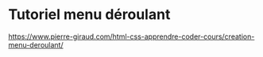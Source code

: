 # Tutoriel menu déroulant

https://www.pierre-giraud.com/html-css-apprendre-coder-cours/creation-menu-deroulant/
